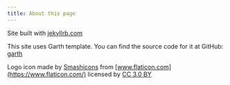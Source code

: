 ```yaml
---
title: About this page
---
```


Site built with [jekyllrb.com](https://jekyllrb.com/)

This site uses Garth template. You can find the source code for it at GitHub:
[garth](https://github.com/daviddarnes/garth)

Logo icon made by [Smashicons](https://www.flaticon.com/authors/smashicons)
 from [www.flaticon.com](https://www.flaticon.com/) licensed by [CC 3.0 BY](http://creativecommons.org/licenses/by/3.0/)

